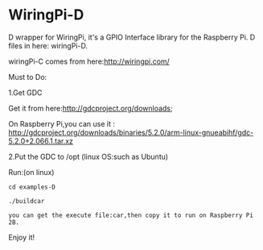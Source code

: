 # WiringPi-D
D wrapper for WiringPi, it's a GPIO Interface library for the Raspberry Pi.
D files in here: wiringPi-D.

wiringPi-C comes from here:http://wiringpi.com/

Must to Do:

1.Get GDC

   Get it from here:http://gdcproject.org/downloads; 

   On  Raspberry Pi,you can use it : http://gdcproject.org/downloads/binaries/5.2.0/arm-linux-gnueabihf/gdc-5.2.0+2.066.1.tar.xz

2.Put the GDC to /opt (linux OS:such as Ubuntu) 

Run:(on linux)

    cd examples-D

    ./buildcar

    you can get the execute file:car,then copy it to run on Raspberry Pi 2B.

Enjoy it!

